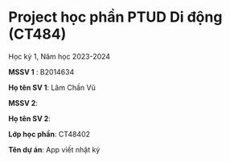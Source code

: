 # Project học phần PTUD Di động (CT484)

Học kỳ 1, Năm học 2023-2024

**MSSV 1** : B2014634

**Họ tên SV 1**: Lâm Chấn Vũ

**MSSV 2**:

**Họ tên SV 2**:

**Lớp học phần**: CT48402

**Tên dự án**: App viết nhật ký

